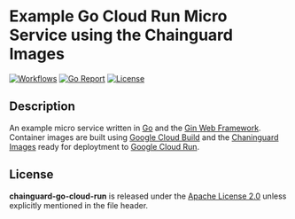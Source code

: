 # Example Go Cloud Run Micro Service using the Chainguard Images

[![Workflows](https://github.com/wintermi/chainguard-go-cloud-run/workflows/Go/badge.svg)](https://github.com/wintermi/chainguard-go-cloud-run/actions)
[![Go Report](https://goreportcard.com/badge/github.com/wintermi/chainguard-go-cloud-run)](https://goreportcard.com/report/github.com/wintermi/chainguard-go-cloud-run)
[![License](https://img.shields.io/github/license/wintermi/chainguard-go-cloud-run)](https://github.com/wintermi/chainguard-go-cloud-run/blob/main/LICENSE)

## Description

An example micro service written in [Go](https://go.dev/) and the [Gin Web Framework](https://gin-gonic.com/). Container images are built using [Google Cloud Build](https://cloud.google.com/build) and the [Chaninguard Images](https://www.chainguard.dev/chainguard-images) ready for deploytment to [Google Cloud Run](https://cloud.google.com/run).

## License

**chainguard-go-cloud-run** is released under the [Apache License 2.0](https://github.com/wintermi/chainguard-go-cloud-run/blob/main/LICENSE) unless explicitly mentioned in the file header.

